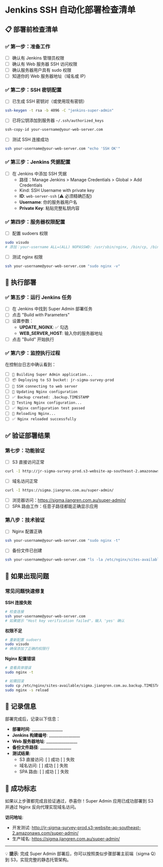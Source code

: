 # Jenkins SSH 自动化部署检查清单

## 📋 部署前检查清单

### ✅ 第一步：准备工作
- [ ] 确认有 Jenkins 管理员权限
- [ ] 确认有 Web 服务器 SSH 访问权限
- [ ] 确认服务器用户具有 sudo 权限
- [ ] 知道你的 Web 服务器地址（域名或 IP）

### ✅ 第二步：SSH 密钥配置
- [ ] 已生成 SSH 密钥对（或使用现有密钥）
```bash
ssh-keygen -t rsa -b 4096 -C "jenkins-super-admin"
```
- [ ] 已将公钥添加到服务器 `~/.ssh/authorized_keys`
```bash
ssh-copy-id your-username@your-web-server.com
```
- [ ] 测试 SSH 连接成功
```bash
ssh your-username@your-web-server.com "echo 'SSH OK'"
```

### ✅ 第三步：Jenkins 凭据配置
- [ ] 在 Jenkins 中添加 SSH 凭据
  - 路径：Manage Jenkins > Manage Credentials > Global > Add Credentials
  - Kind: SSH Username with private key
  - **ID**: `web-server-ssh` (⚠️ 必须精确匹配)
  - **Username**: 你的服务器用户名
  - **Private Key**: 粘贴完整私钥内容

### ✅ 第四步：服务器权限配置
- [ ] 配置 sudoers 权限
```bash
sudo visudo
# 添加：your-username ALL=(ALL) NOPASSWD: /usr/sbin/nginx, /bin/cp, /bin/sed, /usr/bin/sed
```
- [ ] 测试 nginx 权限
```bash
ssh your-username@your-web-server.com "sudo nginx -v"
```

## 🚀 执行部署

### ✅ 第五步：运行 Jenkins 任务
- [ ] 在 Jenkins 中找到 Super Admin 部署任务
- [ ] 点击 "Build with Parameters"
- [ ] 设置参数：
  - **UPDATE_NGINX**: ✅ 勾选
  - **WEB_SERVER_HOST**: 输入你的服务器地址
- [ ] 点击 "Build" 开始执行

### ✅ 第六步：监控执行过程
在控制台日志中确认看到：
- [ ] `🔧 Building Super Admin application...`
- [ ] `📦 Deploying to S3 bucket: jr-sigma-survey-prod`
- [ ] `🔗 SSH connecting to web server`
- [ ] `🔧 Updating Nginx configuration`
- [ ] `✅ Backup created: .backup.TIMESTAMP`
- [ ] `🧪 Testing Nginx configuration...`
- [ ] `✅ Nginx configuration test passed`
- [ ] `🔄 Reloading Nginx...`
- [ ] `✅ Nginx reloaded successfully`

## ✅ 验证部署结果

### 第七步：功能验证
- [ ] S3 直接访问正常
```bash
curl -I http://jr-sigma-survey-prod.s3-website-ap-southeast-2.amazonaws.com/super-admin/
```
- [ ] 域名访问正常
```bash
curl -I https://sigma.jiangren.com.au/super-admin/
```
- [ ] 浏览器访问：https://sigma.jiangren.com.au/super-admin/
- [ ] SPA 路由工作：任意子路径都能正确显示应用

### 第八步：技术验证
- [ ] Nginx 配置正确
```bash
ssh your-username@your-web-server.com "sudo nginx -t"
```
- [ ] 备份文件已创建
```bash
ssh your-username@your-web-server.com "ls -la /etc/nginx/sites-available/*.backup.*"
```

## 🚨 如果出现问题

### 常见问题快速修复

**SSH 连接失败**
```bash
# 检查连接
ssh your-username@your-web-server.com
# 如果提示 "Host key verification failed"，输入 'yes' 确认
```

**权限不足**
```bash
# 重新配置 sudoers
sudo visudo
# 确保添加了正确的权限行
```

**Nginx 配置错误**
```bash
# 查看具体错误
sudo nginx -t

# 如需回滚
sudo cp /etc/nginx/sites-available/sigma.jiangren.com.au.backup.TIMESTAMP /etc/nginx/sites-available/sigma.jiangren.com.au
sudo nginx -s reload
```

## 📝 记录信息

部署完成后，记录以下信息：

- **部署时间**: ________________
- **Jenkins 构建编号**: ________________
- **Web 服务器地址**: ________________
- **备份文件路径**: ________________
- **测试结果**:
  - S3 直接访问: [ ] 成功 [ ] 失败
  - 域名访问: [ ] 成功 [ ] 失败
  - SPA 路由: [ ] 成功 [ ] 失败

## 🎉 成功标志

如果以上步骤都完成且验证通过，恭喜你！Super Admin 应用已成功部署到 S3 并通过 Nginx 反向代理实现域名访问。

**访问地址**:
- 开发测试: http://jr-sigma-survey-prod.s3-website-ap-southeast-2.amazonaws.com/super-admin/
- 生产域名: https://sigma.jiangren.com.au/super-admin/

---

💡 **提示**: 完成 Super Admin 部署后，你可以按照类似步骤部署主前端（sigma Q）到 S3，实现完整的静态托管架构。
